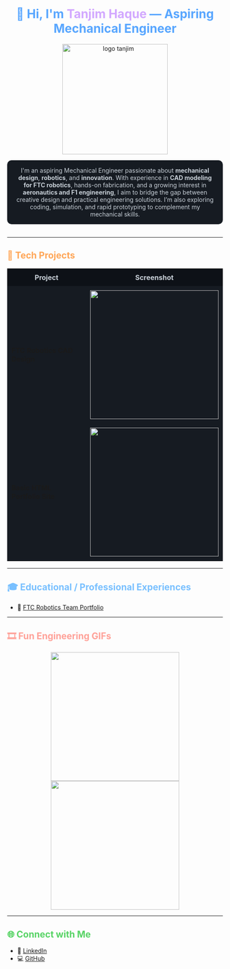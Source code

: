 <h1 align="center" style="color:#58a6ff;">👋 Hi, I'm <span style="color:#d2a8ff;">Tanjim Haque</span> — Aspiring Mechanical Engineer</h1>

<p align="center">
  <img width="246" height="257" alt="logo tanjim" src="https://github.com/user-attachments/assets/eb06eedc-bcf7-487f-b5e2-4f1afa08be7a" />
</p>

<div align="center" style="color:#c9d1d9; background-color:#161b22; padding:15px; border-radius:10px; margin-bottom:30px;">
I'm an aspiring Mechanical Engineer passionate about <strong>mechanical design</strong>, <strong>robotics</strong>, and <strong>innovation</strong>.  
With experience in <strong>CAD modeling for FTC robotics</strong>, hands-on fabrication, and a growing interest in <strong>aeronautics and F1 engineering</strong>, I aim to bridge the gap between creative design and practical engineering solutions.  
I’m also exploring coding, simulation, and rapid prototyping to complement my mechanical skills.
</div>

---

## <span style="color:#ffa657;">🔧 Tech Projects</span>

<table>
  <tr>
    <th style="color:#c9d1d9; background-color:#0d1117; padding:10px;">Project</th>
    <th style="color:#c9d1d9; background-color:#0d1117; padding:10px;">Screenshot</th>
  </tr>
  <tr>
    <td style="background-color:#161b22; padding:10px;"><strong>FTC Robotics CAD Design</strong></td>
    <td style="background-color:#161b22; padding:10px;">
      <img src="https://preview.redd.it/oxfidiv31kw31.png?width=640&crop=smart&auto=webp&s=26c97b6ca8bec180ed4cb51f2d9c64235301785e" width="300" />
    </td>
  </tr>
  <tr>
    <td style="background-color:#161b22; padding:10px;"><strong>Basic HTML Portfolio Site</strong></td>
    <td style="background-color:#161b22; padding:10px;">
      <img src="https://henryegloff.com/media/How-to-Code-a-Basic-Webpage-Using-HTML-Tutorial-2.jpg" width="300" />
    </td>
  </tr>
</table>

---

## <span style="color:#79c0ff;">🎓 Educational / Professional Experiences</span>

- 📁 [FTC Robotics Team Portfolio](https://www.instagram.com/cardinalroboticsteam/)

---

## <span style="color:#ffa198;">🎞 Fun Engineering GIFs</span>

<p align="center">
  <img src="https://github.com/user-attachments/assets/93585b7b-0703-4adf-9e29-824c6599616c" width="300"/>
  <img src="https://github.com/user-attachments/assets/8fb2c0cd-40ab-4483-bd35-13f56504c5dd" width="300"/>
</p>

---

## <span style="color:#56d364;">🌐 Connect with Me</span>

- 💼 [LinkedIn](https://www.linkedin.com/in/tanjim-ul-haque-231132293/)
- 💻 [GitHub](https://github.com/TanjimHaque/)
